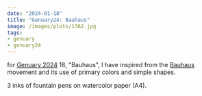 ```yaml
---
date: "2024-01-18"
title: "Genuary24: Bauhaus"
image: /images/plots/1362.jpg
tags:
- genuary
- genuary24
---
```


for [Genuary 2024](https://genuary.art) 18, "Bauhaus", I have inspired from the [Bauhaus](https://en.wikipedia.org/wiki/Bauhaus) movement and its use of primary colors and simple shapes.

3 inks of fountain pens on watercolor paper (A4).